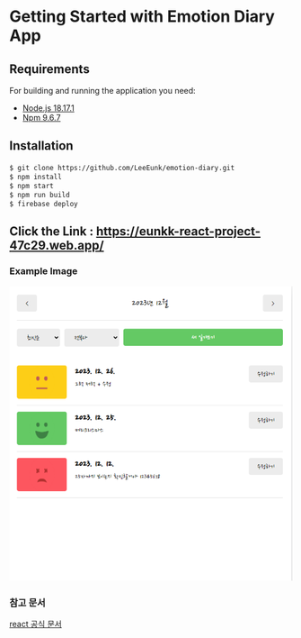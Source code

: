 # Getting Started with Emotion Diary App

## Requirements
For building and running the application you need:
- [Node.js 18.17.1](https://nodejs.org/download/release/v18.17.1/)
- [Npm 9.6.7](https://www.npmjs.com/package/npm/v/9.6.7)

## Installation
```
$ git clone https://github.com/LeeEunk/emotion-diary.git
$ npm install
$ npm start
$ npm run build
$ firebase deploy
```

## Click the Link : <https://eunkk-react-project-47c29.web.app/>



### Example Image
![example](/public/example.png)



### 참고 문서
[react 공식 문서](https://ko.legacy.reactjs.org/docs/react-api.html#reactmemo)

